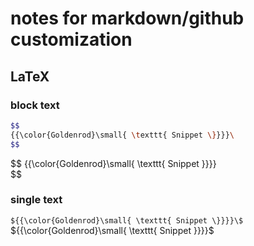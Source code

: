 # notes for markdown/github customization

## LaTeX 

### block text
```bash
$$
{{\color{Goldenrod}\small{ \texttt{ Snippet \}}}}\
$$
```
$$
{{\color{Goldenrod}\small{ \texttt{ Snippet \}}}}\
$$

### single text
`${{\color{Goldenrod}\small{ \texttt{ Snippet \}}}}\$`
${{\color{Goldenrod}\small{ \texttt{ Snippet \}}}}\$
